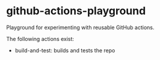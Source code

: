 # github-actions-playground
Playground for experimenting with reusable GitHub actions.


The following actions exist:

+ build-and-test: builds and tests the repo